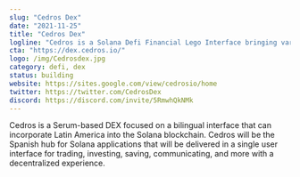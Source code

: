 ```yaml
---
slug: "Cedros Dex"
date: "2021-11-25"
title: "Cedros Dex"
logline: "Cedros is a Solana Defi Financial Lego Interface bringing various dapps under one easy to use place for the Latam Market. "
cta: "https://dex.cedros.io/"
logo: /img/Cedrosdex.jpg
category: defi, dex
status: building
website: https://sites.google.com/view/cedrosio/home
twitter: https://twitter.com/CedrosDex
discord: https://discord.com/invite/5RmwhQkNMk
---
```

Cedros is a Serum-based DEX focused on a bilingual interface that can incorporate Latin America into the Solana blockchain. Cedros will be the Spanish hub for Solana applications that will be delivered in a single user interface for trading, investing, saving, communicating, and more with a decentralized experience.